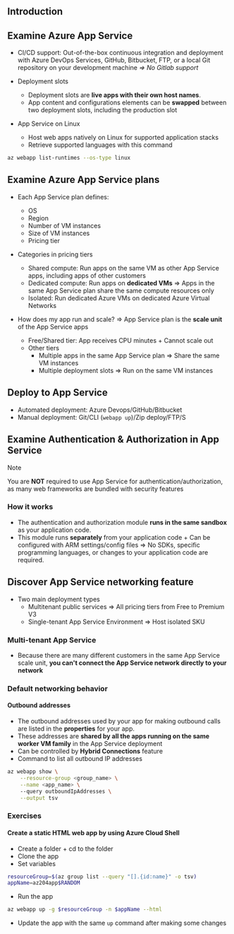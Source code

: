 
## Introduction

## Examine Azure App Service

- CI/CD support: Out-of-the-box continuous integration and deployment with Azure DevOps Services, GitHub, Bitbucket, FTP, or a local Git repository on your development machine *=> No Gitlab support*

- Deployment slots
	- Deployment slots are **live apps with their own host names**.
	- App content and configurations elements can be **swapped** between two deployment slots, including the production slot

- App Service on Linux
	- Host web apps natively on Linux for supported application stacks
	- Retrieve supported languages with this command

```bash
az webapp list-runtimes --os-type linux
```

## Examine Azure App Service plans

- Each App Service plan defines:
	- OS
	- Region
	- Number of VM instances
	- Size of VM instances
	- Pricing tier

- Categories in pricing tiers
	- Shared compute: Run apps on the same VM as other App Service apps, including apps of other customers
	- Dedicated compute: Run apps on **dedicated VMs** => Apps in the same App Service plan share the same compute resources only
	- Isolated: Run dedicated Azure VMs on dedicated Azure Virtual Networks

- How does my app run and scale? => App Service plan is the **scale unit** of the App Service apps
	- Free/Shared tier: App receives CPU minutes + Cannot scale out
	- Other tiers
		- Multiple apps in the same App Service plan => Share the same VM instances
		- Multiple deployment slots => Run on the same VM instances


## Deploy to App Service

- Automated deployment: Azure Devops/GitHub/Bitbucket
- Manual deployment: Git/CLI (`webapp up`)/Zip deploy/FTP/S

## Examine Authentication & Authorization in App Service

> [!note]
> 
> You are **NOT** required to use App Service for authentication/authorization, as many web frameworks are bundled with security features


### How it works

- The authentication and authorization module **runs in the same sandbox** as your application code.
- This module runs **separately** from your application code + Can be configured with ARM settings/config files => No SDKs, specific programming languages, or changes to your application code are required.

## Discover App Service networking feature

- Two main deployment types
	- Multitenant public services => All pricing tiers from Free to Premium V3
	- Single-tenant App Service Environment => Host isolated SKU

### Multi-tenant App Service

- Because there are many different customers in the same App Service scale unit, **you can't connect the App Service network directly to your network**

### Default networking behavior

#### Outbound addresses

- The outbound addresses used by your app for making outbound calls are listed in the **properties** for your app.
- These addresses are **shared by all the apps running on the same worker VM family** in the App Service deployment
- Can be controlled by **Hybrid Connections** feature
- Command to list all outbound IP addresses

```bash
az webapp show \
    --resource-group <group_name> \
    --name <app_name> \ 
    --query outboundIpAddresses \
    --output tsv
```

### Exercises

#### Create a static HTML web app by using Azure Cloud Shell

- Create a folder + cd to the folder
- Clone the app
- Set variables

```bash
resourceGroup=$(az group list --query "[].{id:name}" -o tsv)
appName=az204app$RANDOM
```

- Run the app

```bash
az webapp up -g $resourceGroup -n $appName --html
```

- Update the app with the same `up` command after making some changes